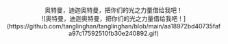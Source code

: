 
<center>奥特曼，迪迦奥特曼，把你们的光之力量借给我吧！</center>


<div style="text-align:center" markdown="1">
![奥特曼，迪迦奥特曼，把你们的光之力量借给我吧！](https://github.com/tanglinghan/tanglinghan/blob/main/aa18972bd40735fafa97c17592510fb30e240892.gif)
</div>
